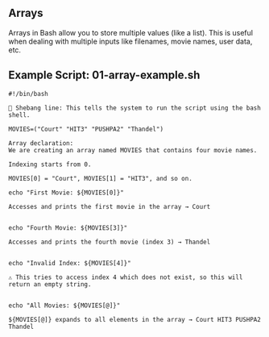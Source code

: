 ## Arrays 

Arrays in Bash allow you to store multiple values (like a list). This is useful when dealing with multiple inputs like filenames, movie names, user data, etc.

## Example Script: 01-array-example.sh

    #!/bin/bash

    🔹 Shebang line: This tells the system to run the script using the bash shell.

    MOVIES=("Court" "HIT3" "PUSHPA2" "Thandel")

    Array declaration:
    We are creating an array named MOVIES that contains four movie names.

    Indexing starts from 0.

    MOVIES[0] = "Court", MOVIES[1] = "HIT3", and so on.

    echo "First Movie: ${MOVIES[0]}"

    Accesses and prints the first movie in the array → Court


    echo "Fourth Movie: ${MOVIES[3]}"

    Accesses and prints the fourth movie (index 3) → Thandel


    echo "Invalid Index: ${MOVIES[4]}"

    ⚠️ This tries to access index 4 which does not exist, so this will return an empty string.


    echo "All Movies: ${MOVIES[@]}"

    ${MOVIES[@]} expands to all elements in the array → Court HIT3 PUSHPA2 Thandel

